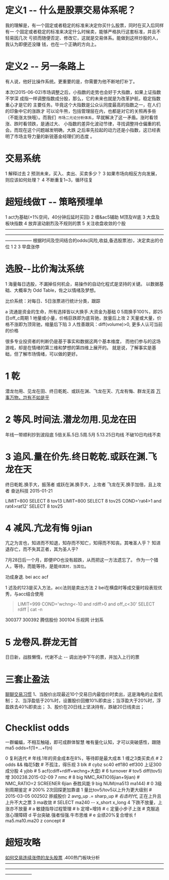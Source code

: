 # 定义1 -- 什么是股票交易体系呢？

  我的理解是，有一个固定或者稳定的标准来决定你买什么股票，同时在买入后同样有一
  个固定或者稳定的标准来决定什么时候卖，能够严格执行这套标准，并且不轻易因几次
  亏损而随便否定、修改它，这就是交易体系。能做到这样炒股的人，我认为即便还没赚
  钱，也在一个正确的方向上。

# 定义2 -- 另一条路上

  有人说，他好比操作系统。更重要的是，你需要为他不断地打补丁。

  本次(2015-06-02)市场调整之后，小指数的走势也会好于大指数，如果上证指数不学深
  成指一样调整指数成分股，那么，它的未来也就是为改革护航，稳定指数重心才是它的
  主要任务。毕竟这个大指数是公众认同度最高的指数之一，在人们的印象中它的涨跌才
  可以论牛熊，包括管理层在内，也都是对它的关照再多些（不能涨太快哦）。而我们`
  市场二元论分析体系`，早就解决了这一矛盾。涨时看领涨、跌时看领跌，是通过大、
  小指数的差异化波动节律，寻找调整持仓偏重的机会。而现在这个问题越发明确，大跌
  之后率先拉起的动力还是小指数，这已经表明了市场主导力量的新锐基金经理们的态度
  。

# 交易系统

  1 解释过去
  2 预测未来，买入、卖出、买卖多少？
  3 如果市场向相反方向发展，则应该如何处理？
  4 不断重复1~3，循环往复

# 超短线做T -- 策略预埋单

  1 act为基础(+1%空间，40分钟后延时买回)
  2 缠&ac5辅助
    M顶及W底
  3 大盘及板块指数
  4 放弃波动剧烈及不规则的票
  5 关注收盘收敛的个股
——————————————————————————————————————————————————————————————————————————————
  根据时间及空间结合的odds(风险,收益,备选股票池)，决定卖出的仓位
  1
  2
  3 早盘涨停

# 选股--比价淘汰系统

  1 海量每日选股，不漏掉任何机会，易操作的自动化程式是坚持的关键。
    以数据基础、大概率为 Odd Table，佐之以情绪及梦想。

  比价系统：对每日、5日涨票进行统计分类，跟踪

  a 流通是资金的生命，所有选择皆以大换手.大资金为基础
  0 5周换手100%，即25日off_c周期
  1 地量或小量，价格巨跌即为底背驰，放量后上攻
  2 天量或大量，价格不涨即为顶背驰，缩量后下陷
  3 人性善跟风：diff(volume)>0, 更多人认可当前的价格

  很多专业投资者的判断仍是基于事实和数据这两个基本维度，
  而他们参与的这场游戏，却是在情绪的第三维和梦想的第四维上展开的。
  就是说，了解事实是基础，但了解市场情绪，可以做的更好。

# 1 乾

  潜龙勿用、见龙在田、终日乾乾、或跃在渊、飞龙在天、亢龙有悔、群龙无首 
  [万事万物，岂有不如是乎](http://blog.sina.com.cn/s/blog_4174cd1101012v4u.html)

# 2 等风.时间法.潜龙勿用.见龙在田

  年线一带顺利抄到波段底
  5倍关系.5日.5周.5月
  5.13.25日均线
  不破10日均线不卖

# 3 追风.量在价先.终日乾乾.或跃在渊.飞龙在天

  终日乾乾.换手大，振荡者
  或跃在渊.换手大，上攻者
  飞龙在天.换手加倍，且上攻者 奋达科技 2015-01-21

  LIMIT=800 SELECT 8 tov13
  LIMIT=800 SELECT 8 tov25
  COND='rat4>1 and rat4>rat12' SELECT 8 tov25

# 4 减风.亢龙有悔 9jian

  亢之为言也，知进而不知退，知存而不知亡，知得而不知丧。其唯圣人乎？
  知进退存亡，而不失其正者，其为圣人乎?

  7月28日后一个月，即便IPO也没有超跌，从而把这一方法遗忘了。
  作为一个猎人，等待，而能等待，是能`得其时，当其位`。

  功成身退. bei acc acf

  1 述及的123是买入方法，acc法则是卖出方法
  2 bei在横盘时等成交量时段表现优秀，与acc结合使用

  > LIMIT=999 COND='wchng<-10 and rdiff>0 and off_c<30' SELECT rdiff | cat -n

  300377
  300392 腾信股份
  300104 乐视网   计划系

# 5 龙卷风.群龙无首

  日日新，战胜懒惰，代谢不止 -- 调出池中下午的票，并加入上行的票

# 三套止盈法

  [聊聊交易习惯](http://www.imaibo.net/longweibo/detail/55097b1a9d24b063370000e7)
  1、当股价出现最近10个交易日内最低价时卖出，这是海龟的止盈机制；
  2、当浮盈低于20%时，设置股价回撤10%即卖出；当浮盈大于20%时，浮盈跌去40%即卖出；
  3、股价在20日线上坚决持有，跌破20日线卖出；

# Checklist odds

  一群蝙蝠，不相互触碰，即可成群体智慧
  唯有量化认知，才可以突破感性，跟随ma5
  odds=f(1)+...+f(n)

  0 复利迭代                        # 年线.1年的资金成本在8%，等待即是最大成本
  1 缠之3类买卖点                   #
  2 odds && 梅花5数                 # 不孤注，得乐视
  3 blk                             # cybz sc40 etf180 etf300 上证300成分股
  4 yjbb                            #
  5 acf(cdiff+rdiff+wchng+大盘)     #
  6 turnover                        # tov5 diff(tov5)增 300238.2015-02-09
  7 nmc                             #
  8 big NMC_RATIO(6jian+9jian)      # NMC_RATIO=2 SCREENER 6jian 泰胜风能
  9 big NUM(ma513 ma144)            #
  0 3级别周期鉴定                   # 200% 2次回探更加靠谱
  1 量比tov5/tov5以上升为更大级别   # 2015-03-05 002502 骅威股价
  2 avrg_up .= sharp_up             # *右击时代*, 正在上升且上升不大之票
  3 ma收敛                          # SELECT ma240 -- x_short x_long
  4 下跌不放量，上涨亦不放量        # 
  a 敏捷指导过程管理                # 
  b 定增+增持                       #
  c 定量小步子上涨                  # 克服追涨心理障碍
  d 平台突破.强者恒强.牛市思维      # 
  e 业绩20%复合增长
  f ma5.ma10.ma20
  z concept                         #

# 超短攻略

  [如何交易连续涨停的龙头股票](http://weibo.com/p/1001603840717544895377)
  .400热门板块分析
——————————————————————————————————————————————————————————————————————————————
